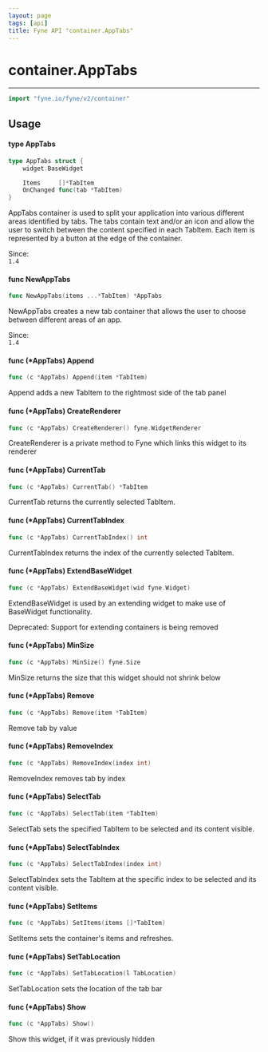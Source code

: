 ```yaml
---
layout: page
tags: [api]
title: Fyne API "container.AppTabs"
---
```


# container.AppTabs
---
```go
import "fyne.io/fyne/v2/container"
```

## Usage

#### type AppTabs

```go
type AppTabs struct {
	widget.BaseWidget

	Items     []*TabItem
	OnChanged func(tab *TabItem)
}
```

AppTabs container is used to split your application into various different areas identified by tabs. The tabs contain text and/or an icon and allow the user to switch between the content specified in each TabItem. Each item is represented by a button at the edge of the container.


<div class="since">Since: <code>
1.4</code></div>

#### func  NewAppTabs

```go
func NewAppTabs(items ...*TabItem) *AppTabs
```
NewAppTabs creates a new tab container that allows the user to choose between different areas of an app.


<div class="since">Since: <code>
1.4</code></div>

#### func (*AppTabs) Append

```go
func (c *AppTabs) Append(item *TabItem)
```
Append adds a new TabItem to the rightmost side of the tab panel

#### func (*AppTabs) CreateRenderer

```go
func (c *AppTabs) CreateRenderer() fyne.WidgetRenderer
```
CreateRenderer is a private method to Fyne which links this widget to its renderer

#### func (*AppTabs) CurrentTab

```go
func (c *AppTabs) CurrentTab() *TabItem
```
CurrentTab returns the currently selected TabItem.

#### func (*AppTabs) CurrentTabIndex

```go
func (c *AppTabs) CurrentTabIndex() int
```
CurrentTabIndex returns the index of the currently selected TabItem.

#### func (*AppTabs) ExtendBaseWidget

```go
func (c *AppTabs) ExtendBaseWidget(wid fyne.Widget)
```
ExtendBaseWidget is used by an extending widget to make use of BaseWidget functionality.


<div class="deprecated">
Deprecated: Support for extending containers is being removed</div>

#### func (*AppTabs) MinSize

```go
func (c *AppTabs) MinSize() fyne.Size
```
MinSize returns the size that this widget should not shrink below

#### func (*AppTabs) Remove

```go
func (c *AppTabs) Remove(item *TabItem)
```
Remove tab by value

#### func (*AppTabs) RemoveIndex

```go
func (c *AppTabs) RemoveIndex(index int)
```
RemoveIndex removes tab by index

#### func (*AppTabs) SelectTab

```go
func (c *AppTabs) SelectTab(item *TabItem)
```
SelectTab sets the specified TabItem to be selected and its content visible.

#### func (*AppTabs) SelectTabIndex

```go
func (c *AppTabs) SelectTabIndex(index int)
```
SelectTabIndex sets the TabItem at the specific index to be selected and its content visible.

#### func (*AppTabs) SetItems

```go
func (c *AppTabs) SetItems(items []*TabItem)
```
SetItems sets the container's items and refreshes.

#### func (*AppTabs) SetTabLocation

```go
func (c *AppTabs) SetTabLocation(l TabLocation)
```
SetTabLocation sets the location of the tab bar

#### func (*AppTabs) Show

```go
func (c *AppTabs) Show()
```
Show this widget, if it was previously hidden
